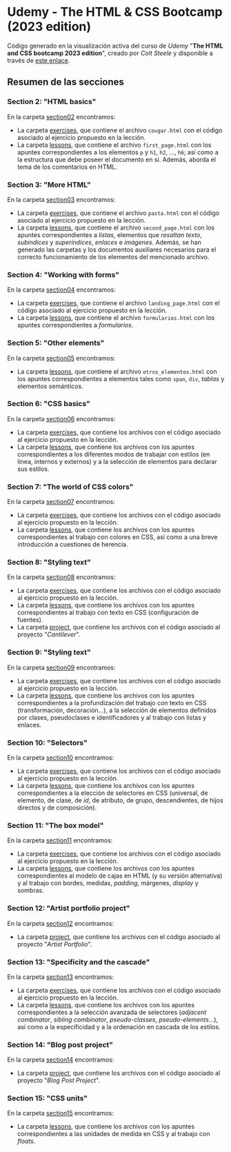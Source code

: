 # Udemy - The HTML & CSS Bootcamp (2023 edition)

Código generado en la visualización activa del curso de _Udemy_ "**The HTML and CSS bootcamp 2023 edition**", creado por _Colt Steele_ y disponible a través de [este enlace](https://www.udemy.com/course/html-and-css-bootcamp/).

## Resumen de las secciones

### Section 2: "HTML basics"

En la carpeta [section02](/section02) encontramos:

- La carpeta [exercises](/section02/exercises/), que contiene el archivo `cougar.html` con el código asociado al ejercicio propuesto en la lección.
- La carpeta [lessons](/section02/lessons/), que contiene el archivo `first_page.html` con los apuntes correspondientes a los elementos `p` y `h1`, `h2`, ..., `h6`; así como a la estructura que debe poseer el documento en sí. Además, aborda el tema de los comentarios en HTML.

### Section 3: "More HTML"

En la carpeta [section03](/section03/) encontramos:

- La carpeta [exercises](/section03/exercises/), que contiene el archivo `pasta.html` con el código asociado al ejercicio propuesto en la lección.
- La carpeta [lessons](/section03/lessons/), que contiene el archivo `second_page.html` con los apuntes correspondientes a _listas_, elementos que _resaltan texto_, _subíndices_ y _superíndices_, _enlaces_ e _imágenes_. Además, se han generado las carpetas y los documentos auxiliares necesarios para el correcto funcionamiento de los elementos del mencionado archivo.

### Section 4: "Working with forms"

En la carpeta [section04](/section04/) encontramos:

- La carpeta [exercises](/section04/exercises/), que contiene el archivo `landing_page.html` con el código asociado al ejercicio propuesto en la lección.
- La carpeta [lessons](/section04/lessons/), que contiene el archivo `formularios.html` con los apuntes correspondientes a _formularios_.

### Section 5: "Other elements"

En la carpeta [section05](/section05/) encontramos:

- La carpeta [lessons](/section05/lessons/), que contiene el archivo `otros_elementos.html` con los apuntes correspondientes a elementos tales como `span`, `div`, _tablas_ y elementos semánticos.

### Section 6: "CSS basics"

En la carpeta [section06](/section06/) encontramos:

- La carpeta [exercises](/section06/exercises/), que contiene los archivos con el código asociado al ejercicio propuesto en la lección.
- La carpeta [lessons](/section06/lessons/), que contiene los archivos con los apuntes correspondientes a los diferentes modos de trabajar con estilos (en línea, internos y externos) y a la selección de elementos para declarar sus estilos.

### Section 7: "The world of CSS colors"

En la carpeta [section07](/section07/) encontramos:

- La carpeta [exercises](/section07/exercises/), que contiene los archivos con el código asociado al ejercicio propuesto en la lección.
- La carpeta [lessons](/section07/lessons/), que contiene los archivos con los apuntes correspondientes al trabajo con colores en CSS, así como a una breve introducción a cuestiones de herencia.

### Section 8: "Styling text"

En la carpeta [section08](/section08/) encontramos:

- La carpeta [exercises](/section08/exercises/), que contiene los archivos con el código asociado al ejercicio propuesto en la lección.
- La carpeta [lessons](/section08/lessons/), que contiene los archivos con los apuntes correspondientes al trabajo con texto en CSS (configuración de fuentes).
- La carpeta [project](/section08/project/), que contiene los archivos con el código asociado al proyecto "_Cantilever_".

### Section 9: "Styling text"

En la carpeta [section09](/section09/) encontramos:

- La carpeta [exercises](/section09/exercises/), que contiene los archivos con el código asociado al ejercicio propuesto en la lección.
- La carpeta [lessons](/section09/lessons/), que contiene los archivos con los apuntes correspondientes a la profundización del trabajo con texto en CSS (transformación, decoración...), a la selección de elementos definidos por clases, pseudoclases e identificadores y al trabajo con listas y enlaces.

### Section 10: "Selectors"

En la carpeta [section10](/section10/) encontramos:

- La carpeta [exercises](/section10/exercises/), que contiene los archivos con el código asociado al ejercicio propuesto en la lección.
- La carpeta [lessons](/section10/lessons/), que contiene los archivos con los apuntes correspondientes a la elección de selectores en CSS (universal, de elemento, de clase, de _id_, de atributo, de grupo, descendientes, de hijos directos y de composición).

### Section 11: "The box model"

En la carpeta [section11](/section11/) encontramos:

- La carpeta [exercises](/section11/exercises/), que contiene los archivos con el código asociado al ejercicio propuesto en la lección.
- La carpeta [lessons](/section11/lessons/), que contiene los archivos con los apuntes correspondientes al modelo de cajas en HTML (y su versión alternativa) y al trabajo con bordes, medidas, _padding_, márgenes, _display_ y sombras.

### Section 12: "Artist portfolio project"

En la carpeta [section12](/section12/) encontramos:

- La carpeta [project](/section12/project/), que contiene los archivos con el código asociado al proyecto "_Artist Portfolio_".

### Section 13: "Specificity and the cascade"

En la carpeta [section13](/section13/) encontramos:

- La carpeta [exercises](/section13/exercises/), que contiene los archivos con el código asociado al ejercicio propuesto en la lección.
- La carpeta [lessons](/section13/lessons/), que contiene los archivos con los apuntes correspondientes a la selección avanzada de selectores (_adjacent combinator_, _sibling combinator_, _pseudo-classes_, _pseudo-elements_...), así como a la especificidad y a la ordenación en cascada de los estilos.

### Section 14: "Blog post project"

En la carpeta [section14](/section14/) encontramos:

- La carpeta [project](/section14/project/), que contiene los archivos con el código asociado al proyecto "_Blog Post Project_".

### Section 15: "CSS units"

En la carpeta [section15](/section15/) encontramos:

- La carpeta [lessons](/section15/lessons/), que contiene los archivos con los apuntes correspondientes a las unidades de medida en CSS y al trabajo con _floats_.
